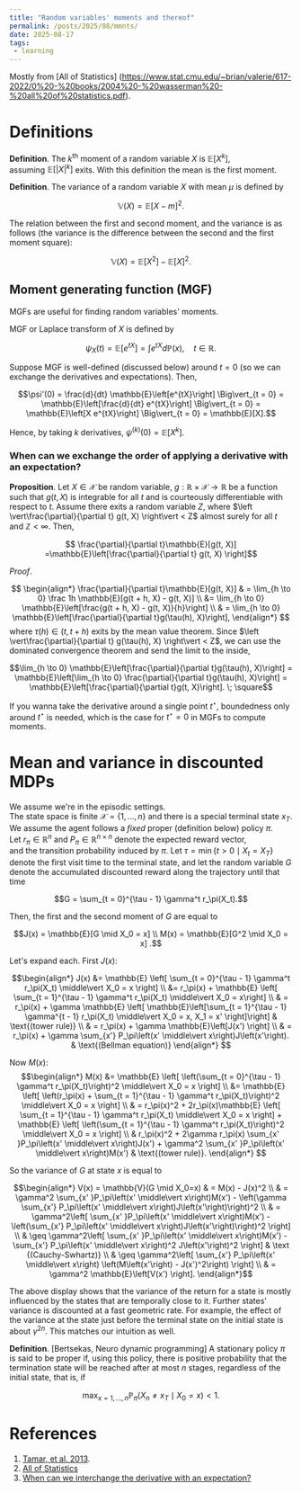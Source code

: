 ```yaml
---
title: "Random variables' moments and thereof" 
permalink: /posts/2025/08/mmnts/ 
date: 2025-08-17 
tags:  
 - learning
---
```


Mostly from [All of Statistics]
(https://www.stat.cmu.edu/~brian/valerie/617-2022/0%20-%20books/2004%20-%20wasserman%20-%20all%20of%20statistics.pdf).

# Definitions   
  
__Definition__. The $k^{\text{th}}$ moment of a random variable $X$ is $\mathbb{E}\left[X^k\right]$,  
assuming $\mathbb{E}\left[\lvert X \rvert^k\right]$ exits. With this definition the mean is the first moment.  
  
__Definition__. The variance of a random variable $X$ with mean $\mu$ is defined by  
  
$$\mathbb{V}(X) = \mathbb{E}[X - m]^2.$$  
  
The relation between the first and second moment, and the variance is as follows (the variance is the difference between the second and the first moment square):  
  
$$\mathbb{V}(X) = \mathbb{E}[X^2] - \mathbb{E}[X]^2 .$$  
  
## Moment generating function (MGF) 
  
MGFs are useful for finding random variables' moments. 

MGF or Laplace transform of $X$ is defined by

$$\psi_X(t) = \mathbb{E}\left[e^{tX}\right] = \int e^{tX} d\mathbb{P}(x), \quad t \in \mathbb{R}.$$

Suppose MGF is well-defined (discussed below) around $t = 0$ (so we can exchange the derivatives and expectations). Then, 

$$\psi'(0) = \frac{d}{dt} \mathbb{E}\left[e^{tX}\right]  \Big\vert_{t = 0} = \mathbb{E}\left[\frac{d}{dt} e^{tX}\right]  \Big\vert_{t = 0} = \mathbb{E}\left[X e^{tX}\right]  \Big\vert_{t = 0} = \mathbb{E}[X].$$

Hence, by taking $k$ derivatives, $\psi^{(k)}(0) = \mathbb{E}\left[X^k \right]$.

### When can we exchange the order of applying a derivative with an expectation? 
  
  __Proposition__. Let $X \in \mathcal{X}$ be random variable, $g: \mathbb{R} \times \mathcal{X} \to \mathbb{R}$ be a function such that $g(t, X)$ is integrable for all $t$ and is courteously differentiable with respect to $t$. Assume there exits a random variable $Z$, where $\left \vert\frac{\partial}{\partial t} g(t, X) \right\vert < Z$ almost surely for all $t$ and $\mathbb{Z} < \infty$. Then,

$$ \frac{\partial}{\partial t}\mathbb{E}[g(t, X)] =\mathbb{E}\left[\frac{\partial}{\partial t} g(t, X) \right]$$

_Proof_.

$$
\begin{align*}
 \frac{\partial}{\partial t}\mathbb{E}[g(t, X)] & = \lim_{h \to 0} \frac 1h \mathbb{E}[g(t + h, X) - g(t, X)] \\ 
 &= \lim_{h \to 0} \mathbb{E}\left[\frac{g(t + h, X) - g(t, X)}{h}\right] \\
 & = \lim_{h \to 0} \mathbb{E}\left[\frac{\partial}{\partial t}g(\tau(h), X)\right], 
\end{align*}
$$
where $\tau(h) \in (t, t + h)$ exits by the mean value theorem. Since $\left \vert\frac{\partial}{\partial t} g(\tau(h), X) \right\vert < Z$, we can use the dominated convergence theorem and send the limit to the inside,

$$\lim_{h \to 0} \mathbb{E}\left[\frac{\partial}{\partial t}g(\tau(h), X)\right] = \mathbb{E}\left[\lim_{h \to 0} \frac{\partial}{\partial t}g(\tau(h), X)\right] = \mathbb{E}\left[\frac{\partial}{\partial t}g(t, X)\right]. \; \square$$

If you wanna take the derivative around a single point $t^\star$, boundedness only around $t^\star$ is needed,
which is the case for $t^\star=0$ in MGFs to compute moments.
  
# Mean and variance in discounted MDPs  
  
We assume we're in the episodic settings.  
The state space is finite $\mathcal{X} = \{1, \dots, n\}$ and there is a special terminal state $x_T$.  
We assume the agent follows a _fixed_ proper (definition below) policy $\pi$.  
Let $r_\pi \in \mathbb{R}^n$ and $P_\pi \in \mathbb{R}^{n \times n}$ denote the expected reward vector,  
and the transition probability induced by $\pi$. Let $\tau = \min \{t > 0 \mid X_t = X_T \}$ denote the first visit time to the terminal state, and let the random variable $G$ denote the accumulated discounted reward along the trajectory until that time  
  
$$G = \sum_{t = 0}^{\tau - 1} \gamma^t r_\pi(X_t).$$  
  
Then, the first and the second moment of $G$ are equal to  
  
$$J(x) = \mathbb{E}[G \mid X_0 = x] \\  
M(x) = \mathbb{E}[G^2 \mid X_0 = x] .$$  
  
Let's expand each. First $J(x)$:  
  
$$\begin{align*}   
J(x)  &= \mathbb{E} \left[ \sum_{t = 0}^{\tau - 1} \gamma^t r_\pi(X_t) \middle\vert X_0 = x \right] \\  
&= r_\pi(x) + \mathbb{E} \left[ \sum_{t = 1}^{\tau - 1} \gamma^t r_\pi(X_t) \middle\vert X_0 = x\right] \\  
& = r_\pi(x) + \gamma \mathbb{E} \left[ \mathbb{E}\left[\sum_{t = 1}^{\tau - 1} \gamma^{t - 1} r_\pi(X_t) \middle\vert X_0 = x, X_1 = x' \right]\right] & \text{(tower rule)} \\  
& = r_\pi(x) + \gamma \mathbb{E}\left[J(x') \right] \\  
& = r_\pi(x) + \gamma \sum_{x'} P_\pi\left(x' \middle\vert x\right)J\left(x'\right). &  \text{(Bellman equation)}  
\end{align*} $$  
  
Now $M(x)$:  
$$\begin{align*}   
M(x)  &= \mathbb{E} \left[ \left(\sum_{t = 0}^{\tau - 1} \gamma^t r_\pi(X_t)\right)^2 \middle\vert X_0 = x \right] \\  
&= \mathbb{E} \left[ \left(r_\pi(x) + \sum_{t = 1}^{\tau - 1} \gamma^t r_\pi(X_t)\right)^2 \middle\vert X_0 = x \right] \\  
& = r_\pi(x)^2 + 2r_\pi(x)\mathbb{E} \left[  \sum_{t = 1}^{\tau - 1} \gamma^t r_\pi(X_t) \middle\vert X_0 = x \right] + \mathbb{E} \left[ \left(\sum_{t = 1}^{\tau - 1} \gamma^t r_\pi(X_t)\right)^2 \middle\vert X_0 = x \right] \\  
& r_\pi(x)^2 + 2\gamma r_\pi(x) \sum_{x' }P_\pi\left(x' \middle\vert x\right)J(x') + \gamma^2 \sum_{x' }P_\pi\left(x' \middle\vert x\right)M(x') & \text{(tower rule)}.  
\end{align*} $$  
  
So the variance of $G$ at state $x$ is equal to  
  
$$\begin{align*}  
V(x) = \mathbb{V}(G \mid X_0=x) & = M(x) - J(x)^2  \\  
& = \gamma^2 \sum_{x' }P_\pi\left(x' \middle\vert x\right)M(x') - \left(\gamma \sum_{x'} P_\pi\left(x' \middle\vert x\right)J\left(x'\right)\right)^2 \\   
& = \gamma^2\left[ \sum_{x' }P_\pi\left(x' \middle\vert x\right)M(x')  - \left(\sum_{x'} P_\pi\left(x' \middle\vert x\right)J\left(x'\right)\right)^2 \right] \\  
& \geq \gamma^2\left[ \sum_{x' }P_\pi\left(x' \middle\vert x\right)M(x')  - \sum_{x'} P_\pi\left(x' \middle\vert x\right)^2 J\left(x'\right)^2 \right] & \text {(Cauchy-Swhartz)} \\  
& \geq \gamma^2\left[ \sum_{x'} P_\pi\left(x' \middle\vert x\right) \left(M\left(x'\right) - J(x')^2\right) \right] \\  
& = \gamma^2 \mathbb{E}\left[V(x') \right].  
\end{align*}$$  
  
The above display shows that the variance of the return for a state is mostly influenced by the states that are temporally close to it. Further states' variance is discounted at a fast geometric rate. For example, the effect of the variance at the state just before the terminal state on the initial state is about $\gamma^{2n}$. This matches our intuition as well.   
  
__Definition__. [Bertsekas, Neuro dynamic programming] A stationary policy $\pi$ is said to be proper if, using this policy, there is positive probability that the termination state will be reached after at most $n$ stages, regardless of the initial state, that is, if  
  
$$\begin{equation*}  
\max_{x = 1, \dots, n} \mathbb{P}_{\pi} \left( X_n \neq x_T \mid X_0=x\right) < 1  
\end{equation*}.$$


# References
1. [Tamar, et al. 2013](https://jmlr.org/papers/volume17/14-335/14-335.pdf).  
2. [All of Statistics](https://www.stat.cmu.edu/~brian/valerie/617-2022/0%20-%20books/2004%20-%20wasserman%20-%20all%20of%20statistics.pdf)
3. [When can we interchange the derivative with an expectation?](https://math.stackexchange.com/a/1986477/950224)
